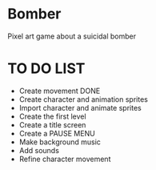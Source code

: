 # Bomber
Pixel art game about a suicidal bomber

# TO DO LIST
- Create movement DONE
- Create character and animation sprites
- Import character and animate sprites
- Create the first level
- Create a title screen
- Create a PAUSE MENU
- Make background music
- Add sounds
- Refine character movement

